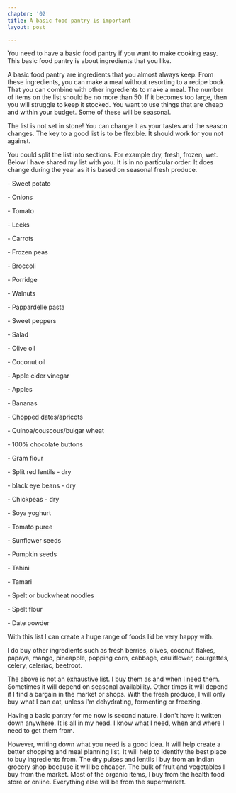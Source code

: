 ```yaml
---
chapter: '02'
title: A basic food pantry is important
layout: post

---
```

You need to have a basic food pantry if you want to make cooking easy. This basic food pantry is about ingredients that you like.

A basic food pantry are ingredients that you almost always keep. From these ingredients, you can make a meal without resorting to a recipe book. That you can combine with other ingredients to make a meal. The number of items on the list should be no more than 50. If it becomes too large, then you will struggle to keep it stocked. You want to use things that are cheap and within your budget. Some of these will be seasonal.

The list is not set in stone! You can change it as your tastes and the season changes. The key to a good list is to be flexible. It should work for you not against.

You could split the list into sections. For example dry, fresh, frozen, wet. Below I have shared my list with you. It is in no particular order. It does change during the year as it is based on seasonal fresh produce.

\- Sweet potato

\- Onions

\- Tomato

\- Leeks

\- Carrots

\- Frozen peas

\- Broccoli

\- Porridge

\- Walnuts

\- Pappardelle pasta

\- Sweet peppers

\- Salad

\- Olive oil

\- Coconut oil

\- Apple cider vinegar

\- Apples

\- Bananas

\- Chopped dates/apricots

\- Quinoa/couscous/bulgar wheat

\- 100% chocolate buttons

\- Gram flour

\- Split red lentils - dry

\- black eye beans - dry

\- Chickpeas - dry

\- Soya yoghurt

\- Tomato puree

\- Sunflower seeds

\- Pumpkin seeds

\- Tahini

\- Tamari

\- Spelt or buckwheat noodles

\- Spelt flour

\- Date powder

With this list I can create a huge range of foods I’d be very happy with.

I do buy other ingredients such as fresh berries, olives, coconut flakes, papaya, mango, pineapple, popping corn, cabbage, cauliflower, courgettes, celery, celeriac, beetroot.

The above is not an exhaustive list. I buy them as and when I need them. Sometimes it will depend on seasonal availability. Other times it will depend if I find a bargain in the market or shops. With the fresh produce, I will only buy what I can eat, unless I'm dehydrating, fermenting or freezing.

Having a basic pantry for me now is second nature. I don't have it written down anywhere. It is all in my head. I know what I need, when and where I need to get them from.

However, writing down what you need is a good idea. It will help create a better shopping and meal planning list. It will help to identify the best place to buy ingredients from. The dry pulses and lentils I buy from an Indian grocery shop because it will be cheaper. The bulk of fruit and vegetables I buy from the market. Most of the organic items, I buy from the health food store or online. Everything else will be from the supermarket.